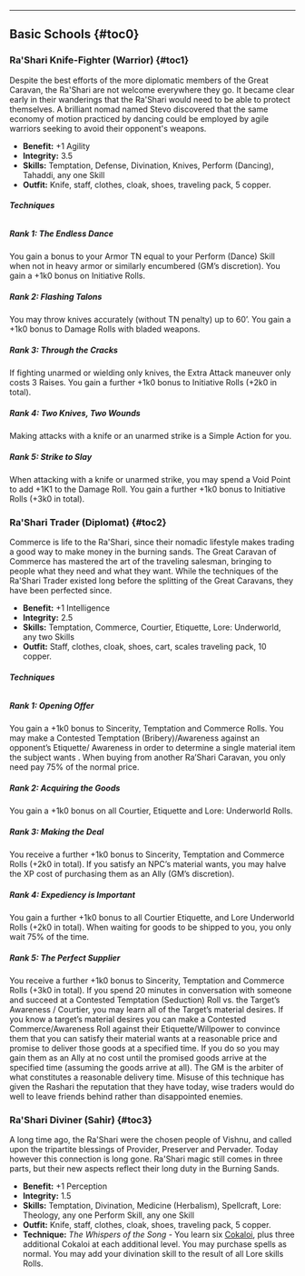 ---
## <span>Basic Schools</span> {#toc0}

### <span>Ra'Shari Knife-Fighter (Warrior)</span> {#toc1}

Despite the best efforts of the more diplomatic members of the Great Caravan, the Ra'Shari are not welcome everywhere they go. It became clear early in their wanderings that the Ra'Shari would need to be able to protect themselves. A brilliant nomad named Stevo discovered that the same economy of motion practiced by dancing could be employed by agile warriors seeking to avoid their opponent's weapons.

- <strong>Benefit:</strong> +1 Agility
- <strong>Integrity:</strong> 3.5
- <strong>Skills:</strong> Temptation, Defense, Divination, Knives, Perform (Dancing), Tahaddi, any one Skill
- <strong>Outfit:</strong> Knife, staff, clothes, cloak, shoes, traveling pack, 5 copper.

###### <strong>Techniques</strong>
##### Rank 1: The Endless Dance

You gain a bonus to your Armor TN equal to your Perform (Dance) Skill when not in heavy armor or similarly encumbered (GM’s discretion). You gain a +1k0 bonus on Initiative Rolls.
##### Rank 2: Flashing Talons

You may throw knives accurately (without TN penalty) up to 60’. You gain a +1k0 bonus to Damage Rolls with bladed weapons.
##### Rank 3: Through the Cracks

If fighting unarmed or wielding only knives, the Extra Attack maneuver only costs 3 Raises. You gain a further +1k0 bonus to Initiative Rolls (+2k0 in total).
##### Rank 4: Two Knives, Two Wounds

Making attacks with a knife or an unarmed strike is a Simple Action for you.
##### Rank 5: Strike to Slay

When attacking with a knife or unarmed strike, you may spend a Void Point to add +1K1 to the Damage Roll. You gain a further +1k0 bonus to Initiative Rolls (+3k0 in total).
### <span>Ra'Shari Trader (Diplomat)</span> {#toc2}

Commerce is life to the Ra'Shari, since their nomadic lifestyle makes trading a good way to make money in the burning sands. The Great Caravan of Commerce has mastered the art of the traveling salesman, bringing to people what they need and what they want. While the techniques of the Ra'Shari Trader existed long before the splitting of the Great Caravans, they have been perfected since.

- <strong>Benefit:</strong> +1 Intelligence
- <strong>Integrity:</strong> 2.5
- <strong>Skills:</strong> Temptation, Commerce, Courtier, Etiquette, Lore: Underworld, any two Skills
- <strong>Outfit:</strong> Staff, clothes, cloak, shoes, cart, scales traveling pack, 10 copper.

###### <strong>Techniques</strong>
##### Rank 1: Opening Offer

You gain a +1k0 bonus to Sincerity, Temptation and Commerce Rolls. You may make a Contested Temptation (Bribery)/Awareness against an opponent’s Etiquette/ Awareness in order to determine a single material item the subject wants . When buying from another Ra’Shari Caravan, you only need pay 75% of the normal price.
##### Rank 2: Acquiring the Goods

You gain a +1k0 bonus on all Courtier, Etiquette and Lore: Underworld Rolls.
##### Rank 3: Making the Deal

You receive a further +1k0 bonus to Sincerity, Temptation and Commerce Rolls (+2k0 in total). If you satisfy an NPC’s material wants, you may halve the XP cost of purchasing them as an Ally (GM’s discretion).
##### Rank 4: Expediency is Important

You gain a further +1k0 bonus to all Courtier Etiquette, and Lore Underworld Rolls (+2k0 in total). When waiting for goods to be shipped to you, you only wait 75% of the time.
##### Rank 5: The Perfect Supplier

You receive a further +1k0 bonus to Sincerity, Temptation and Commerce Rolls (+3k0 in total). If you spend 20 minutes in conversation with someone and succeed at a Contested Temptation (Seduction) Roll vs. the Target’s Awareness / Courtier, you may learn all of the Target’s material desires. If you know a target’s material desires you can make a Contested Commerce/Awareness Roll against their Etiquette/Willpower to convince them that you can satisfy their material wants at a reasonable price and promise to deliver those goods at a specified time. If you do so you may gain them as an Ally at no cost until the promised goods arrive at the specified time (assuming the goods arrive at all). The GM is the arbiter of what constitutes a reasonable delivery time. Misuse of this technique has given the Rashari the reputation that they have today, wise traders would do well to leave friends behind rather than disappointed enemies.
### <span>Ra'Shari Diviner (Sahir)</span> {#toc3}

A long time ago, the Ra'Shari were the chosen people of Vishnu, and called upon the tripartite blessings of Provider, Preserver and Pervader. Today however this connection is long gone. Ra'Shari magic still comes in three parts, but their new aspects reflect their long duty in the Burning Sands.

- <strong>Benefit:</strong> +1 Perception
- <strong>Integrity:</strong> 1.5
- <strong>Skills:</strong> Temptation, Divination, Medicine (Herbalism), Spellcraft, Lore: Theology, any one Perform Skill, any one Skill
- <strong>Outfit:</strong> Knife, staff, clothes, cloak, shoes, traveling pack, 5 copper.
- <strong>Technique:</strong> <em>The Whispers of the Song</em> - You learn six <a href="/l5r/cokaloi">Cokaloi</a>, plus three additional Cokaloi at each additional level. You may purchase spells as normal. You may add your divination skill to the result of all Lore skills Rolls.


